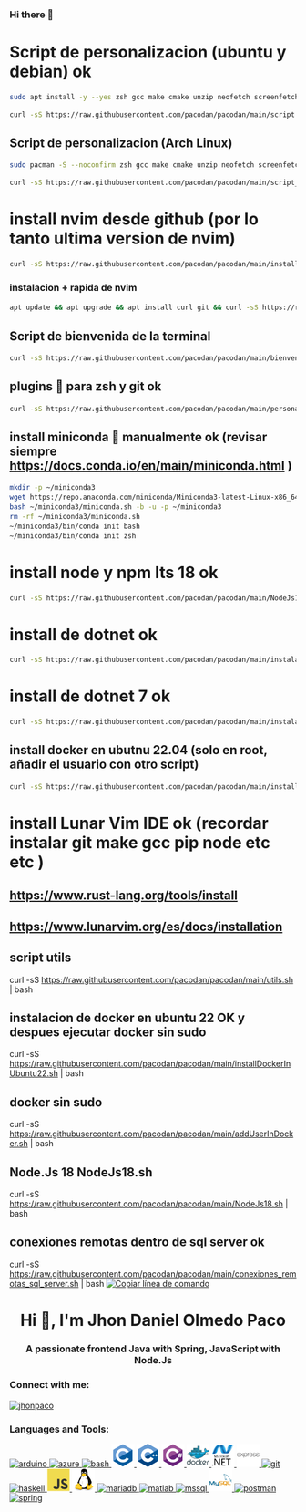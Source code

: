 ### Hi there 👋

<!--
**pacoDan/pacoDan** is a ✨ _special_ ✨ repository because its `README.md` (this file) appears on your GitHub profile.

Here are some ideas to get you started:

- 🔭 I’m currently working on ...
- 🌱 I’m currently learning ...
- 👯 I’m looking to collaborate on ...
- 🤔 I’m looking for help with ...
- 💬 Ask me about ...
- 📫 How to reach me: ...
- 😄 Pronouns: ...
- ⚡ Fun fact: ...
https://www.linkedin.com/pulse/decorar-perfil-de-github-con-readme-carlos-salvador/?originalSubdomain=es 
-->
# Script de personalizacion (ubuntu y debian) ok
```sh
sudo apt install -y --yes zsh gcc make cmake unzip neofetch screenfetch gettext g++ tree gdb fd-find htop git curl xsel wl-clipboard ripgrep
```
```sh
curl -sS https://raw.githubusercontent.com/pacodan/pacodan/main/script.sh | bash
```
## Script de personalizacion (Arch Linux)
```sh
sudo pacman -S --noconfirm zsh gcc make cmake unzip neofetch screenfetch gettext gdb tree htop git curl xsel wl-clipboard ripgrep
```
```sh
curl -sS https://raw.githubusercontent.com/pacodan/pacodan/main/script_arch.sh | bash
```
# install nvim desde github (por lo tanto ultima version de nvim)
```sh
curl -sS https://raw.githubusercontent.com/pacodan/pacodan/main/install_nvim.sh | bash
```
### instalacion + rapida de nvim
```sh
apt update && apt upgrade && apt install curl git && curl -sS https://raw.githubusercontent.com/pacodan/pacodan/main/install_nvim_instalable.sh | bash
```
## Script de bienvenida de la terminal
```sh
curl -sS https://raw.githubusercontent.com/pacodan/pacodan/main/bienvenida_terminal.sh | bash
```
## plugins 🔨 para zsh y git ok
```sh
curl -sS https://raw.githubusercontent.com/pacodan/pacodan/main/personalizar_zsh.sh | bash
```
## install miniconda 🐍 manualmente ok (revisar siempre https://docs.conda.io/en/main/miniconda.html )
```sh
mkdir -p ~/miniconda3
wget https://repo.anaconda.com/miniconda/Miniconda3-latest-Linux-x86_64.sh -O ~/miniconda3/miniconda.sh
bash ~/miniconda3/miniconda.sh -b -u -p ~/miniconda3
rm -rf ~/miniconda3/miniconda.sh
~/miniconda3/bin/conda init bash
~/miniconda3/bin/conda init zsh
```
# install node y npm lts 18 ok
```sh
curl -sS https://raw.githubusercontent.com/pacodan/pacodan/main/NodeJs18.sh | bash
```
# install de dotnet ok
```sh
curl -sS https://raw.githubusercontent.com/pacodan/pacodan/main/instalacion_dotnet_6.sh | bash
```
# install de dotnet 7 ok
```sh
curl -sS https://raw.githubusercontent.com/pacodan/pacodan/main/instalacion_dotnet_7.sh | bash
```
## install docker en ubutnu 22.04 (solo en root, añadir el usuario con otro script)
```sh
curl -sS https://raw.githubusercontent.com/pacodan/pacodan/main/installDockerInUbuntu22_04.sh | bash
```
# install Lunar Vim IDE ok (recordar instalar git make gcc pip node etc etc )
## https://www.rust-lang.org/tools/install
## https://www.lunarvim.org/es/docs/installation

## script utils
curl -sS https://raw.githubusercontent.com/pacodan/pacodan/main/utils.sh | bash  
## instalacion de docker en ubuntu 22 OK y despues ejecutar docker sin sudo
curl -sS https://raw.githubusercontent.com/pacodan/pacodan/main/installDockerInUbuntu22.sh | bash
## docker sin sudo 
curl -sS https://raw.githubusercontent.com/pacodan/pacodan/main/addUserInDocker.sh | bash
## Node.Js 18 NodeJs18.sh
curl -sS https://raw.githubusercontent.com/pacodan/pacodan/main/NodeJs18.sh | bash
## conexiones remotas dentro de sql server ok
curl -sS https://raw.githubusercontent.com/pacodan/pacodan/main/conexiones_remotas_sql_server.sh | bash
[![Copiar línea de comando](https://img.shields.io/badge/Copiar%20l%C3%ADnea%20de%20comando-Clic%20aqu%C3%AD-blue.svg)](javascript:void(0); "onclick=copyToClipboard('curl -sS https://raw.githubusercontent.com/pacodan/pacodan/main/addUserInDocker.sh | bash')")


<h1 align="center">Hi 👋, I'm Jhon Daniel Olmedo Paco</h1>
<h3 align="center">A passionate frontend Java with Spring, JavaScript with Node.Js</h3>

<h3 align="left">Connect with me:</h3>
<p align="left">
<a href="https://dev.to/jhonpaco" target="blank"><img align="center" src="https://raw.githubusercontent.com/rahuldkjain/github-profile-readme-generator/master/src/images/icons/Social/devto.svg" alt="jhonpaco" height="30" width="40" /></a>
</p>

<h3 align="left">Languages and Tools:</h3>
<p align="left"> <a href="https://www.arduino.cc/" target="_blank" rel="noreferrer"> <img src="https://cdn.worldvectorlogo.com/logos/arduino-1.svg" alt="arduino" width="40" height="40"/> </a> <a href="https://azure.microsoft.com/en-in/" target="_blank" rel="noreferrer"> <img src="https://www.vectorlogo.zone/logos/microsoft_azure/microsoft_azure-icon.svg" alt="azure" width="40" height="40"/> </a> <a href="https://www.gnu.org/software/bash/" target="_blank" rel="noreferrer"> <img src="https://www.vectorlogo.zone/logos/gnu_bash/gnu_bash-icon.svg" alt="bash" width="40" height="40"/> </a> <a href="https://www.cprogramming.com/" target="_blank" rel="noreferrer"> <img src="https://raw.githubusercontent.com/devicons/devicon/master/icons/c/c-original.svg" alt="c" width="40" height="40"/> </a> <a href="https://www.w3schools.com/cpp/" target="_blank" rel="noreferrer"> <img src="https://raw.githubusercontent.com/devicons/devicon/master/icons/cplusplus/cplusplus-original.svg" alt="cplusplus" width="40" height="40"/> </a> <a href="https://www.w3schools.com/cs/" target="_blank" rel="noreferrer"> <img src="https://raw.githubusercontent.com/devicons/devicon/master/icons/csharp/csharp-original.svg" alt="csharp" width="40" height="40"/> </a> <a href="https://www.docker.com/" target="_blank" rel="noreferrer"> <img src="https://raw.githubusercontent.com/devicons/devicon/master/icons/docker/docker-original-wordmark.svg" alt="docker" width="40" height="40"/> </a> <a href="https://dotnet.microsoft.com/" target="_blank" rel="noreferrer"> <img src="https://raw.githubusercontent.com/devicons/devicon/master/icons/dot-net/dot-net-original-wordmark.svg" alt="dotnet" width="40" height="40"/> </a> <a href="https://expressjs.com" target="_blank" rel="noreferrer"> <img src="https://raw.githubusercontent.com/devicons/devicon/master/icons/express/express-original-wordmark.svg" alt="express" width="40" height="40"/> </a> <a href="https://git-scm.com/" target="_blank" rel="noreferrer"> <img src="https://www.vectorlogo.zone/logos/git-scm/git-scm-icon.svg" alt="git" width="40" height="40"/> </a> <a href="https://www.haskell.org/" target="_blank" rel="noreferrer"> <img src="https://upload.wikimedia.org/wikipedia/commons/1/1c/Haskell-Logo.svg" alt="haskell" width="40" height="40"/> </a> <a href="https://developer.mozilla.org/en-US/docs/Web/JavaScript" target="_blank" rel="noreferrer"> <img src="https://raw.githubusercontent.com/devicons/devicon/master/icons/javascript/javascript-original.svg" alt="javascript" width="40" height="40"/> </a> <a href="https://www.linux.org/" target="_blank" rel="noreferrer"> <img src="https://raw.githubusercontent.com/devicons/devicon/master/icons/linux/linux-original.svg" alt="linux" width="40" height="40"/> </a> <a href="https://mariadb.org/" target="_blank" rel="noreferrer"> <img src="https://www.vectorlogo.zone/logos/mariadb/mariadb-icon.svg" alt="mariadb" width="40" height="40"/> </a> <a href="https://www.mathworks.com/" target="_blank" rel="noreferrer"> <img src="https://upload.wikimedia.org/wikipedia/commons/2/21/Matlab_Logo.png" alt="matlab" width="40" height="40"/> </a> <a href="https://www.microsoft.com/en-us/sql-server" target="_blank" rel="noreferrer"> <img src="https://www.svgrepo.com/show/303229/microsoft-sql-server-logo.svg" alt="mssql" width="40" height="40"/> </a> <a href="https://www.mysql.com/" target="_blank" rel="noreferrer"> <img src="https://raw.githubusercontent.com/devicons/devicon/master/icons/mysql/mysql-original-wordmark.svg" alt="mysql" width="40" height="40"/> </a> <a href="https://postman.com" target="_blank" rel="noreferrer"> <img src="https://www.vectorlogo.zone/logos/getpostman/getpostman-icon.svg" alt="postman" width="40" height="40"/> </a> <a href="https://spring.io/" target="_blank" rel="noreferrer"> <img src="https://www.vectorlogo.zone/logos/springio/springio-icon.svg" alt="spring" width="40" height="40"/> </a> </p>
